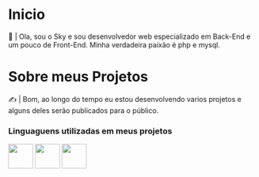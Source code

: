 # Inicio

👋 | Ola, sou o Sky e sou desenvolvedor web especializado em Back-End e um pouco de Front-End. Minha verdadeira paixão é php e mysql.

# Sobre meus Projetos

✍ | Bom, ao longo do tempo eu estou desenvolvendo varios projetos e alguns deles serão publicados para o público.

### Linguaguens utilizadas em meus projetos

<img width='50px' src="https://cdn.jsdelivr.net/gh/devicons/devicon/icons/csharp/csharp-original.svg" />

<img width='50px' src="https://cdn.jsdelivr.net/gh/devicons/devicon/icons/nodejs/nodejs-original.svg" />


<img width='50px' src="https://cdn.jsdelivr.net/gh/devicons/devicon/icons/python/python-original.svg" />
          

